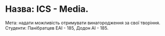 # Назва: ICS - Media.
Мета: надати можливість отримувати винагородження за свої творіння.
Студенти: Панібратцев ЕАІ - 185, Додон АІ - 185.
